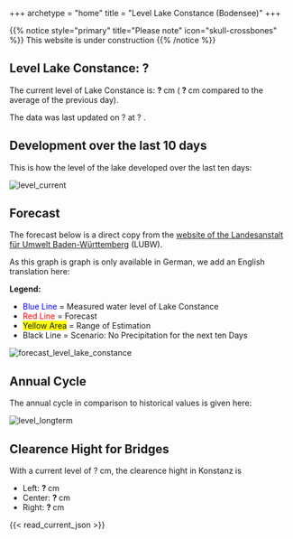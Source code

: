 +++
archetype = "home"
title = "Level Lake Constance (Bodensee)"
+++

{{% notice style="primary" title="Please note" icon="skull-crossbones" %}}
This website is under construction
{{% /notice %}}

<h2>Level Lake Constance: <span id=website_current_level_head> ? </span></h2>

The current level of Lake Constance is: <b><span id=website_current_level> ? </span></b> cm (<b><span id=website_change_vs_yesterday> ? </span></b> cm compared to the average of the previous day).

The data was last updated on <span id=website_mostrecent_date> ? </span> at <span id=website_mostrecent_time> ? </span>.



## Development over the last 10 days

This is how the level of the lake developed over the last ten days:

![level_current](https://pegel-konstanz-for-website.s3.eu-central-1.amazonaws.com/graph/EN/current_EN.png)


## Forecast

The forecast below is a direct copy from the [website of the Landesanstalt für Umwelt Baden-Württemberg](https://www.hvz.baden-wuerttemberg.de/pegel.html?id=00007) (LUBW).

As this graph is graph is only available in German, we add an English translation here:

**Legend:**
* <span style="color:blue">Blue Line </span> = Measured water level of Lake Constance
* <span style="color:red">Red Line</span> = Forecast
* <span style="background-color: #FFFF00">Yellow Area</span> = Range of Estimation
* Black Line = Scenario: No Precipitation for the next ten Days

![forecast_level_lake_constance](https://www.hvz.baden-wuerttemberg.de/gifs/00007-2001.GIF)



## Annual Cycle

The annual cycle in comparison to historical values is given here:

![level_longterm](https://pegel-konstanz-for-website.s3.eu-central-1.amazonaws.com/graph/EN/longterm_EN.png)



## Clearence Hight for Bridges

With a current level of <span id=website_current_level_bridge> ? </span> cm, the clearence hight in Konstanz is

<ul>
  <li>Left: <b><span id=website_bridge_kn_left> ? </span></b> cm</li>
  <li>Center: <b><span id=website_bridge_kn_center> ? </span></b> cm</li>
  <li>Right: <b><span id=website_bridge_kn_right> ? </span></b> cm</li>
</ul>


{{< read_current_json >}} 